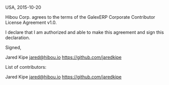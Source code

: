 USA, 2015-10-20

Hibou Corp. agrees to the terms of the GalexERP Corporate Contributor License Agreement v1.0.

I declare that I am authorized and able to make this agreement and sign this declaration.

Signed,

Jared Kipe jared@hibou.io https://github.com/jaredkipe

List of contributors:

Jared Kipe jared@hibou.io https://github.com/jaredkipe
